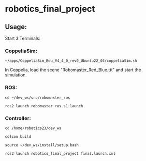 # robotics_final_project

## Usage:

Start 3 Terminals:

### CoppeliaSim:

`~/apps/CoppeliaSim_Edu_V4_4_0_rev0_Ubuntu22_04/coppeliaSim.sh`

In Coppelia, load the scene "Robomaster_Red_Blue.ttt" and start the simulation.

### ROS:

`cd ~/dev_ws/src/robomaster_ros`

`ros2 launch robomaster_ros s1.launch`

### Controller:

`cd /home/robotics23/dev_ws`

`colcon build`

`source ~/dev_ws/install/setup.bash`

`ros2 launch robotics_final_project final.launch.xml`




